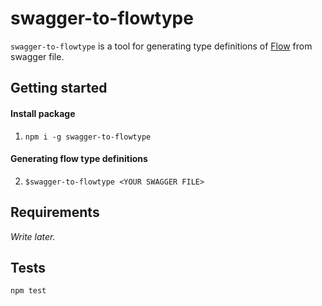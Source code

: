 # swagger-to-flowtype

`swagger-to-flowtype` is a tool for generating type definitions of [Flow](https://flow.org/) from swagger file.

## Getting started

#### Install package

1. `npm i -g swagger-to-flowtype`

#### Generating flow type definitions

2. `$swagger-to-flowtype <YOUR SWAGGER FILE>`

## Requirements

*Write later.*

## Tests

`npm test`



